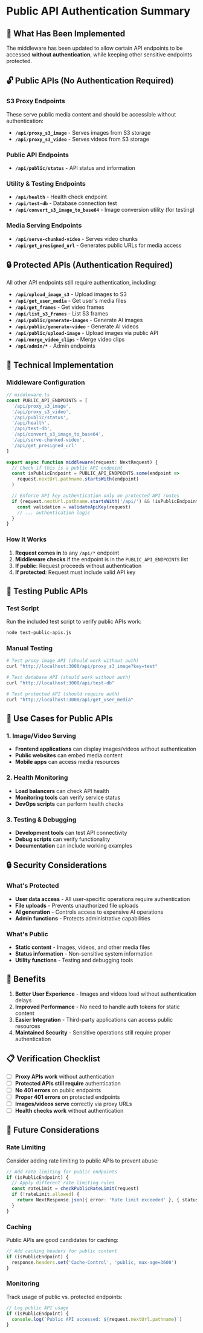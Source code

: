 # Public API Authentication Summary

## 🎯 **What Has Been Implemented**

The middleware has been updated to allow certain API endpoints to be accessed **without authentication**, while keeping other sensitive endpoints protected.

## 🔓 **Public APIs (No Authentication Required)**

### **S3 Proxy Endpoints**
These serve public media content and should be accessible without authentication:

- **`/api/proxy_s3_image`** - Serves images from S3 storage
- **`/api/proxy_s3_video`** - Serves videos from S3 storage

### **Public API Endpoints**
- **`/api/public/status`** - API status and information

### **Utility & Testing Endpoints**
- **`/api/health`** - Health check endpoint
- **`/api/test-db`** - Database connection test
- **`/api/convert_s3_image_to_base64`** - Image conversion utility (for testing)

### **Media Serving Endpoints**
- **`/api/serve-chunked-video`** - Serves video chunks
- **`/api/get_presigned_url`** - Generates public URLs for media access

## 🔒 **Protected APIs (Authentication Required)**

All other API endpoints still require authentication, including:

- **`/api/upload_image_s3`** - Upload images to S3
- **`/api/get_user_media`** - Get user's media files
- **`/api/get_frames`** - Get video frames
- **`/api/list_s3_frames`** - List S3 frames
- **`/api/public/generate-images`** - Generate AI images
- **`/api/public/generate-video`** - Generate AI videos
- **`/api/public/upload-image`** - Upload images via public API
- **`/api/merge_video_clips`** - Merge video clips
- **`/api/admin/*`** - Admin endpoints

## 🔧 **Technical Implementation**

### **Middleware Configuration**
```typescript
// middleware.ts
const PUBLIC_API_ENDPOINTS = [
  '/api/proxy_s3_image',
  '/api/proxy_s3_video',
  '/api/public/status',
  '/api/health',
  '/api/test-db',
  '/api/convert_s3_image_to_base64',
  '/api/serve-chunked-video',
  '/api/get_presigned_url'
]

export async function middleware(request: NextRequest) {
  // Check if this is a public API endpoint
  const isPublicEndpoint = PUBLIC_API_ENDPOINTS.some(endpoint => 
    request.nextUrl.pathname.startsWith(endpoint)
  )

  // Enforce API key authentication only on protected API routes
  if (request.nextUrl.pathname.startsWith('/api/') && !isPublicEndpoint) {
    const validation = validateApiKey(request)
    // ... authentication logic
  }
}
```

### **How It Works**
1. **Request comes in** to any `/api/*` endpoint
2. **Middleware checks** if the endpoint is in the `PUBLIC_API_ENDPOINTS` list
3. **If public**: Request proceeds without authentication
4. **If protected**: Request must include valid API key

## 🧪 **Testing Public APIs**

### **Test Script**
Run the included test script to verify public APIs work:
```bash
node test-public-apis.js
```

### **Manual Testing**
```bash
# Test proxy image API (should work without auth)
curl "http://localhost:3000/api/proxy_s3_image?key=test"

# Test database API (should work without auth)
curl "http://localhost:3000/api/test-db"

# Test protected API (should require auth)
curl "http://localhost:3000/api/get_user_media"
```

## 🎯 **Use Cases for Public APIs**

### **1. Image/Video Serving**
- **Frontend applications** can display images/videos without authentication
- **Public websites** can embed media content
- **Mobile apps** can access media resources

### **2. Health Monitoring**
- **Load balancers** can check API health
- **Monitoring tools** can verify service status
- **DevOps scripts** can perform health checks

### **3. Testing & Debugging**
- **Development tools** can test API connectivity
- **Debug scripts** can verify functionality
- **Documentation** can include working examples

## 🔒 **Security Considerations**

### **What's Protected**
- **User data access** - All user-specific operations require authentication
- **File uploads** - Prevents unauthorized file uploads
- **AI generation** - Controls access to expensive AI operations
- **Admin functions** - Protects administrative capabilities

### **What's Public**
- **Static content** - Images, videos, and other media files
- **Status information** - Non-sensitive system information
- **Utility functions** - Testing and debugging tools

## 🚀 **Benefits**

1. **Better User Experience** - Images and videos load without authentication delays
2. **Improved Performance** - No need to handle auth tokens for static content
3. **Easier Integration** - Third-party applications can access public resources
4. **Maintained Security** - Sensitive operations still require proper authentication

## 📋 **Verification Checklist**

- [ ] **Proxy APIs work** without authentication
- [ ] **Protected APIs still require** authentication
- [ ] **No 401 errors** on public endpoints
- [ ] **Proper 401 errors** on protected endpoints
- [ ] **Images/videos serve** correctly via proxy URLs
- [ ] **Health checks work** without authentication

## 🔄 **Future Considerations**

### **Rate Limiting**
Consider adding rate limiting to public APIs to prevent abuse:
```typescript
// Add rate limiting for public endpoints
if (isPublicEndpoint) {
  // Apply different rate limiting rules
  const rateLimit = checkPublicRateLimit(request)
  if (!rateLimit.allowed) {
    return NextResponse.json({ error: 'Rate limit exceeded' }, { status: 429 })
  }
}
```

### **Caching**
Public APIs are good candidates for caching:
```typescript
// Add caching headers for public content
if (isPublicEndpoint) {
  response.headers.set('Cache-Control', 'public, max-age=3600')
}
```

### **Monitoring**
Track usage of public vs. protected endpoints:
```typescript
// Log public API usage
if (isPublicEndpoint) {
  console.log(`Public API accessed: ${request.nextUrl.pathname}`)
}
```
